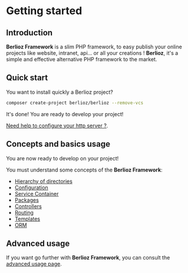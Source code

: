<meta name="docparser-index" content="Getting started" />
<meta name="docparser-index-order" content="0" />

# Getting started

## Introduction

**Berlioz Framework** is a slim PHP framework, to easy publish your online projects like website, intranet, api... or all your creations !
**Berlioz**, it's a simple and effective alternative PHP framework to the market.

## Quick start

You want to install quickly a Berlioz project?

```bash
composer create-project berlioz/berlioz --remove-vcs
```

It's done! You are ready to develop your project!

[Need help to configure your http server ?](./basics/installation.md).

## Concepts and basics usage

You are now ready to develop on your project!

You must understand some concepts of the **Berlioz Framework**:

- [Hierarchy of directories](./directories.md)
- [Configuration](./basics/config.md)
- [Service Container](./basics/service-container.md)
- [Packages](./basics/packages.md)
- [Controllers](./basics/controllers.md)
- [Routing](./basics/routing.md)
- [Templates](./basics/templates.md)
- [ORM](./basics/orm.md)

## Advanced usage

If you want go further with **Berlioz Framework**, you can consult the [advanced usage page](./advanced.md).